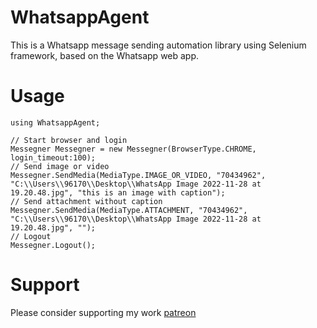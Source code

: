 # WhatsappAgent
This is a Whatsapp message sending automation library using Selenium framework, based on the Whatsapp web app.

# Usage
```
using WhatsappAgent;

// Start browser and login
Messegner Messegner = new Messegner(BrowserType.CHROME, login_timeout:100);
// Send image or video
Messegner.SendMedia(MediaType.IMAGE_OR_VIDEO, "70434962", "C:\\Users\\96170\\Desktop\\WhatsApp Image 2022-11-28 at 19.20.48.jpg", "this is an image with caption");
// Send attachment without caption
Messegner.SendMedia(MediaType.ATTACHMENT, "70434962", "C:\\Users\\96170\\Desktop\\WhatsApp Image 2022-11-28 at 19.20.48.jpg", "");
// Logout
Messegner.Logout();
```

# Support
Please consider supporting my work [patreon](https://patreon.com/user?u=67136083&utm_medium=clipboard_copy&utm_source=copyLink&utm_campaign=creatorshare_creator&utm_content=join_link)
